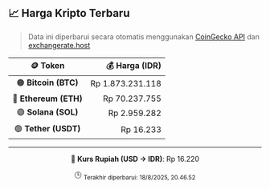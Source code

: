 

<!-- HARGA_KRIPTO -->
## 📈 Harga Kripto Terbaru

> Data ini diperbarui secara otomatis menggunakan [CoinGecko API](https://www.coingecko.com/) dan [exchangerate.host](https://exchangerate.host/)

<div align="center">

| 🪙 Token | 💰 Harga (IDR) |
|:------:|---------------:|
| 🟠 **Bitcoin (BTC)**   | Rp 1.873.231.118 |
| 🔵 **Ethereum (ETH)**  | Rp 70.237.755 |
| 🟣 **Solana (SOL)**    | Rp 2.959.282 |
| 🟢 **Tether (USDT)**   | Rp 16.233 |

---

💱 **Kurs Rupiah (USD → IDR)**: Rp 16.220

🕒 <sub>Terakhir diperbarui: 18/8/2025, 20.46.52</sub>

</div>
<!-- /HARGA_KRIPTO -->